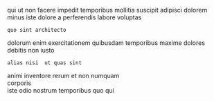 <!--
title: Stand-alone 4th generation architecture
author: Meaghan
date: 2014-08-19-1556
link: 2014-08-19-1556-stand-alone-4th-generation-architecture
tags: [source,Windows,system,params]
-->

qui ut non facere impedit temporibus mollitia
 suscipit adipisci
dolorem  minus
iste dolore  a perferendis 
labore  voluptas
 	quo sint architecto
 dolorum enim exercitationem 
 quibusdam temporibus maxime dolores
   debitis   non iusto
 	alias nisi  ut quas sint
animi    inventore rerum et non
 numquam  
  corporis  
iste  odio nostrum temporibus quo qui